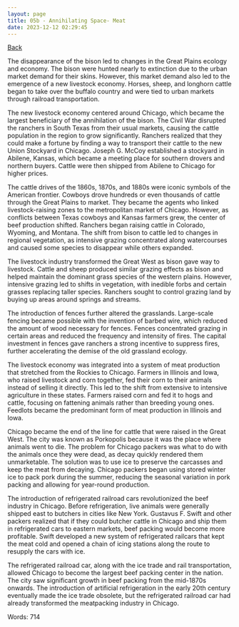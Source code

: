 ```yaml
---
layout: page
title: 05b - Annihilating Space- Meat
date: 2023-12-12 02:29:45
---
```


[Back](./)


The disappearance of the bison led to changes in the Great Plains ecology and economy. The bison were hunted nearly to extinction due to the urban market demand for their skins. However, this market demand also led to the emergence of a new livestock economy. Horses, sheep, and longhorn cattle began to take over the buffalo country and were tied to urban markets through railroad transportation.

The new livestock economy centered around Chicago, which became the largest beneficiary of the annihilation of the bison. The Civil War disrupted the ranchers in South Texas from their usual markets, causing the cattle population in the region to grow significantly. Ranchers realized that they could make a fortune by finding a way to transport their cattle to the new Union Stockyard in Chicago. Joseph G. McCoy established a stockyard in Abilene, Kansas, which became a meeting place for southern drovers and northern buyers. Cattle were then shipped from Abilene to Chicago for higher prices.

The cattle drives of the 1860s, 1870s, and 1880s were iconic symbols of the American frontier. Cowboys drove hundreds or even thousands of cattle through the Great Plains to market. They became the agents who linked livestock-raising zones to the metropolitan market of Chicago. However, as conflicts between Texas cowboys and Kansas farmers grew, the center of beef production shifted. Ranchers began raising cattle in Colorado, Wyoming, and Montana. The shift from bison to cattle led to changes in regional vegetation, as intensive grazing concentrated along watercourses and caused some species to disappear while others expanded.

The livestock industry transformed the Great West as bison gave way to livestock. Cattle and sheep produced similar grazing effects as bison and helped maintain the dominant grass species of the western plains. However, intensive grazing led to shifts in vegetation, with inedible forbs and certain grasses replacing taller species. Ranchers sought to control grazing land by buying up areas around springs and streams.

The introduction of fences further altered the grasslands. Large-scale fencing became possible with the invention of barbed wire, which reduced the amount of wood necessary for fences. Fences concentrated grazing in certain areas and reduced the frequency and intensity of fires. The capital investment in fences gave ranchers a strong incentive to suppress fires, further accelerating the demise of the old grassland ecology.

The livestock economy was integrated into a system of meat production that stretched from the Rockies to Chicago. Farmers in Illinois and Iowa, who raised livestock and corn together, fed their corn to their animals instead of selling it directly. This led to the shift from extensive to intensive agriculture in these states. Farmers raised corn and fed it to hogs and cattle, focusing on fattening animals rather than breeding young ones. Feedlots became the predominant form of meat production in Illinois and Iowa.

Chicago became the end of the line for cattle that were raised in the Great West. The city was known as Porkopolis because it was the place where animals went to die. The problem for Chicago packers was what to do with the animals once they were dead, as decay quickly rendered them unmarketable. The solution was to use ice to preserve the carcasses and keep the meat from decaying. Chicago packers began using stored winter ice to pack pork during the summer, reducing the seasonal variation in pork packing and allowing for year-round production.

The introduction of refrigerated railroad cars revolutionized the beef industry in Chicago. Before refrigeration, live animals were generally shipped east to butchers in cities like New York. Gustavus F. Swift and other packers realized that if they could butcher cattle in Chicago and ship them in refrigerated cars to eastern markets, beef packing would become more profitable. Swift developed a new system of refrigerated railcars that kept the meat cold and opened a chain of icing stations along the route to resupply the cars with ice.

The refrigerated railroad car, along with the ice trade and rail transportation, allowed Chicago to become the largest beef packing center in the nation. The city saw significant growth in beef packing from the mid-1870s onwards. The introduction of artificial refrigeration in the early 20th century eventually made the ice trade obsolete, but the refrigerated railroad car had already transformed the meatpacking industry in Chicago.

Words: 714